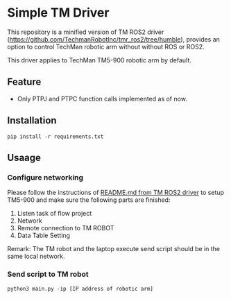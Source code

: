 # Simple TM Driver

This repository is a minified version of TM ROS2 driver (https://github.com/TechmanRobotInc/tmr_ros2/tree/humble), provides an option to control TechMan robotic arm without without ROS or ROS2.

This driver applies to TechMan TM5-900 robotic arm by default.


## Feature

- Only PTPJ and PTPC function calls implemented as of now.


## Installation

```
pip install -r requirements.txt
```

## Usaage

### Configure networking
Please follow the instructions of [README.md from TM ROS2 driver](https://github.com/TechmanRobotInc/tmr_ros2/tree/humble) to setup TM5-900 and make sure the following parts are finished:

1. Listen task of flow project
2. Network
3. Remote connection to TM ROBOT
4. Data Table Setting

Remark: The TM robot and the laptop execute send script should be in the same local network.

### Send script to TM robot

```
python3 main.py -ip [IP address of robotic arm]
```